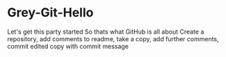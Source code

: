 # Grey-Git-Hello
Let's get this party started
So thats what GitHub is all about
Create a repository, add comments to readme, take a copy, add further comments, commit edited copy with commit message
